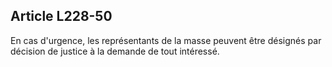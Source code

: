 Article L228-50
----
En cas d'urgence, les représentants de la masse peuvent être désignés par
décision de justice à la demande de tout intéressé.
